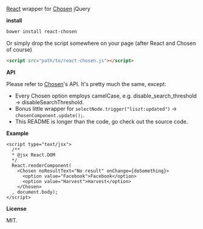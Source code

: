[React](http://facebook.github.io/react/) wrapper for [Chosen](http://harvesthq.github.io/chosen/) jQuery

**install**

```sh
bower install react-chosen
```

Or simply drop the script somewhere on your page (after React and Chosen of course)

```html
<script src="path/to/react-chosen.js"></script>
```

**API**

Please refer to [Chosen](http://harvesthq.github.io/chosen/)'s API. It's pretty much the same, except:

- Every Chosen option employs camelCase, e.g. disable_search_threshold -> disableSearchThreshold.
- Bonus little wrapper for `selectNode.trigger("liszt:updated")` -> `chosenComponent.update();`.
- This README is longer than the code, go check out the source code.

**Example**

```
<script type="text/jsx">
  /**
  * @jsx React.DOM
  */
  React.renderComponent(
    <Chosen noResultText="No result" onChange={doSomething}>
      <option value="Facebook">Facebook</option>
      <option value="Harvest">Harvest</option>
    </Chosen>
  , document.body);
</script>
```

**License**

MIT.
